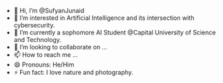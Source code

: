 - 👋 Hi, I’m @SufyanJunaid
- 👀 I’m interested in Artificial Intelligence and its intersection with cybersecurity.
- 🌱 I’m currently a sophomore AI Student @Capital University of Science and Technology.
- 💞️ I’m looking to collaborate on ...
- 📫 How to reach me ...
- 😄 Pronouns: He/Him
- ⚡ Fun fact: I love nature and photography.

<!---
SufyanJunaid/SufyanJunaid is a ✨ special ✨ repository because its `README.md` (this file) appears on your GitHub profile.
You can click the Preview link to take a look at your changes.
--->
